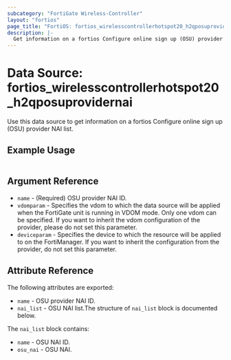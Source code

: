 ```yaml
---
subcategory: "FortiGate Wireless-Controller"
layout: "fortios"
page_title: "FortiOS: fortios_wirelesscontrollerhotspot20_h2qposuprovidernai"
description: |-
  Get information on a fortios Configure online sign up (OSU) provider NAI list.
---
```


# Data Source: fortios_wirelesscontrollerhotspot20_h2qposuprovidernai
Use this data source to get information on a fortios Configure online sign up (OSU) provider NAI list.


## Example Usage

```hcl

```

## Argument Reference

* `name` - (Required) OSU provider NAI ID.
* `vdomparam` - Specifies the vdom to which the data source will be applied when the FortiGate unit is running in VDOM mode. Only one vdom can be specified. If you want to inherit the vdom configuration of the provider, please do not set this parameter.
* `deviceparam` - Specifies the device to which the resource will be applied to on the FortiManager. If you want to inherit the configuration from the provider, do not set this parameter.

## Attribute Reference

The following attributes are exported:

* `name` - OSU provider NAI ID.
* `nai_list` - OSU NAI list.The structure of `nai_list` block is documented below.

The `nai_list` block contains:

* `name` - OSU NAI ID.
* `osu_nai` - OSU NAI.
